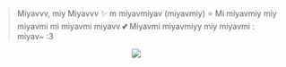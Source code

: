 > <span title="Merhaba, ben Florina ✨ 3 yaşındayım (zihinsel) ⭐ En sevdiğim şey kediler ve çilekli süttür 💕 Dünyaya vereceğim son mesajım : miyav~ :3">Miyavvv, miy Miyavvv ✨ m miyavmiyav (miyavmiy) ⭐ Mi miyavmiy miy miyavmi mi miyavmi miyavv 💕 Miyavmi miyavmiyy miy miyavmi : miyav~ :3</span>

<p align="center"><img src="[https://count.getloli.com/get/@kosero?theme=rule34](https://count.getloli.com/@florina?name=florina&theme=asoul&padding=5&offset=0&align=center&scale=2&pixelated=1&darkmode=0)"/></p>

